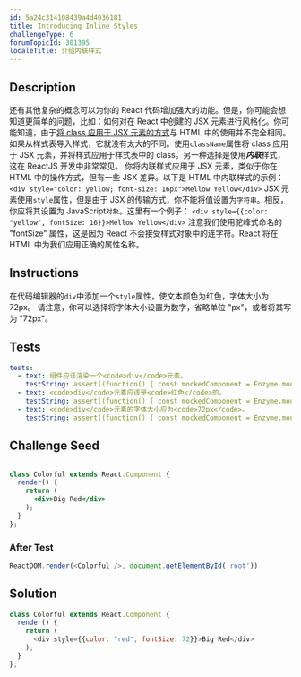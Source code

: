 ```yaml
---
id: 5a24c314108439a4d4036181
title: Introducing Inline Styles
challengeType: 6
forumTopicId: 301395
localeTitle: 介绍内联样式
---
```


## Description
<section id='description'>
还有其他复杂的概念可以为你的 React 代码增加强大的功能。但是，你可能会想知道更简单的问题，比如：如何对在 React 中创建的 JSX 元素进行风格化。你可能知道，由于<a target="_blank" href="define-an-html-class-in-jsx">将 class 应用于 JSX 元素的方式</a>与 HTML 中的使用并不完全相同。
如果从样式表导入样式，它就没有太大的不同。使用<code>className</code>属性将 class 应用于 JSX 元素，并将样式应用于样式表中的 class。另一种选择是使用<strong><em>内联</em></strong>样式，这在 ReactJS 开发中非常常见。
你将内联样式应用于 JSX 元素，类似于你在 HTML 中的操作方式，但有一些 JSX 差异。以下是 HTML 中内联样式的示例：
<code>&lt;div style="color: yellow; font-size: 16px"&gt;Mellow Yellow&lt;/div&gt;</code>
JSX 元素使用<code>style</code>属性，但是由于 JSX 的传输方式，你不能将值设置为<code>字符串</code>。相反，你应将其设置为 JavaScript<code>对象</code>。这里有一个例子：
<code>&lt;div style={{color: "yellow", fontSize: 16}}&gt;Mellow Yellow&lt;/div&gt;</code>
注意我们使用驼峰式命名的 "fontSize" 属性，这是因为 React 不会接受样式对象中的连字符。React 将在 HTML 中为我们应用正确的属性名称。
</section>

## Instructions
<section id='instructions'>
在代码编辑器的<code>div</code>中添加一个<code>style</code>属性，使文本颜色为红色，字体大小为 72px。
请注意，你可以选择将字体大小设置为数字，省略单位 "px"，或者将其写为 "72px"。
</section>

## Tests
<section id='tests'>

```yml
tests:
  - text: 组件应该渲染一个<code>div</code>元素。
    testString: assert((function() { const mockedComponent = Enzyme.mount(React.createElement(Colorful)); return mockedComponent.children().type() === 'div'; })());
  - text: <code>div</code>元素应该是<code>红色</code>的。
    testString: assert((function() { const mockedComponent = Enzyme.mount(React.createElement(Colorful)); return mockedComponent.children().props().style.color === 'red'; })());
  - text: <code>div</code>元素的字体大小应为<code>72px</code>。
    testString: assert((function() { const mockedComponent = Enzyme.mount(React.createElement(Colorful)); return (mockedComponent.children().props().style.fontSize === 72 || mockedComponent.children().props().style.fontSize === '72' || mockedComponent.children().props().style.fontSize === '72px'); })());

```

</section>

## Challenge Seed
<section id='challengeSeed'>

<div id='jsx-seed'>

```jsx

class Colorful extends React.Component {
  render() {
    return (
      <div>Big Red</div>
    );
  }
};

```

</div>


### After Test
<div id='jsx-teardown'>

```js
ReactDOM.render(<Colorful />, document.getElementById('root'))
```

</div>

</section>

## Solution
<section id='solution'>


```js
class Colorful extends React.Component {
  render() {
    return (
      <div style={{color: "red", fontSize: 72}}>Big Red</div>
    );
  }
};

```

</section>

